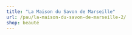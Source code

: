```yaml
---
title: "La Maison du Savon de Marseille"
url: /pau/la-maison-du-savon-de-marseille-2/
shop: beauté
---
```

